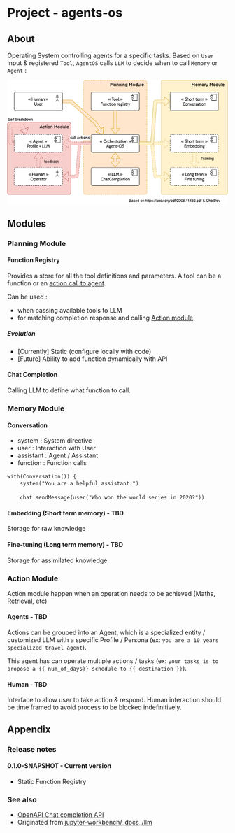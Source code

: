 # Project - agents-os

## About

Operating System controlling agents for a specific tasks. Based on `User` input & registered `Tool`, `AgentOS`
calls `LLM` to decide when to call `Memory` or `Agent` :

![Architecture](./_docs_/images/AgentOS.png)

## Modules

### Planning Module

#### Function Registry

Provides a store for all the tool definitions and parameters. A tool can be a function or
an [action call to agent](#agents---tbd).

Can be used :

* when passing available tools to LLM
* for matching completion response and calling [Action module](#action-module)

##### Evolution

* [Currently] Static (configure locally with code)
* [Future] Ability to add function dynamically with API

#### Chat Completion

Calling LLM to define what function to call.

### Memory Module

#### Conversation

* system : System directive
* user : Interaction with User
* assistant : Agent / Assistant
* function : Function calls

```
with(Conversation()) {
    system("You are a helpful assistant.")

    chat.sendMessage(user("Who won the world series in 2020?"))
```

#### Embedding (Short term memory) - TBD

Storage for raw knowledge

#### Fine-tuning (Long term memory) - TBD

Storage for assimilated knowledge

### Action Module

Action module happen when an operation needs to be achieved (Maths, Retrieval, etc)

#### Agents - TBD

Actions can be grouped into an Agent, which is a specialized entity / customized LLM with a specific Profile / Persona
(ex: `you are a 10 years specialized travel agent`).

This agent has can operate multiple actions / tasks
(ex: `your tasks is to propose a {{ num_of_days}} schedule to {{ destination }}`).

#### Human - TBD

Interface to allow user to take action & respond. Human interaction should be time framed to avoid process to be blocked
indefinitively.

## Appendix

### Release notes

#### 0.1.0-SNAPSHOT - Current version

* Static Function Registry

### See also

* [OpenAPI Chat completion API](https://platform.openai.com/docs/guides/text-generation/chat-completions-api)
* Originated from [jupyter-workbench/\_docs\_/llm](https://github.com/frtu/jupyter-workbench/tree/master/_docs_/llm)

